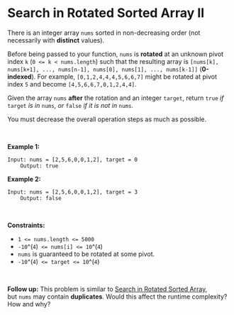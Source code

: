 # Search in Rotated Sorted Array II


There is an integer array `nums` sorted in non-decreasing order (not
necessarily with **distinct** values).

Before being passed to your function, `nums` is **rotated** at an
unknown pivot index `k` (`0 <= k < nums.length`) such that the resulting
array is
`[nums[k], nums[k+1], ..., nums[n-1], nums[0], nums[1], ..., nums[k-1]]`
(**0-indexed**). For example, `[0,1,2,4,4,4,5,6,6,7]` might be rotated
at pivot index `5` and become `[4,5,6,6,7,0,1,2,4,4]`.

Given the array `nums` **after** the rotation and an integer `target`,
return `true` *if* `target` *is in* `nums`*, or* `false` *if it is not
in* `nums`*.*

You must decrease the overall operation steps as much as possible.

 

**Example 1:**

    Input: nums = [2,5,6,0,0,1,2], target = 0
        Output: true
        

**Example 2:**

    Input: nums = [2,5,6,0,0,1,2], target = 3
        Output: false
        

 

**Constraints:**

- `1 <= nums.length <= 5000`
- `-10`^(`4`)` <= nums[i] <= 10`^(`4`)
- `nums` is guaranteed to be rotated at some pivot.
- `-10`^(`4`)` <= target <= 10`^(`4`)

 

**Follow up:** This problem is similar to [Search in Rotated Sorted
Array](/problems/search-in-rotated-sorted-array/description/),
but `nums` may contain **duplicates**. Would this affect the runtime
complexity? How and why?
